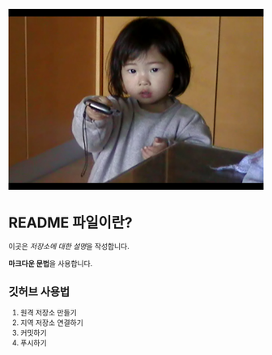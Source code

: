 ![프로필 이미지](./gg.png)
# README 파일이란?

이곳은 *저장소에 대한 설명*을 작성합니다. 

**마크다운 문법**을 사용합니다. 

## 깃허브 사용법

1. 원격 저장소 만들기
2. 지역 저장소 연결하기
3. 커밋하기
4. 푸시하기
